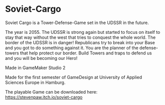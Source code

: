 # Soviet-Cargo

Soviet Cargo is a Tower-Defense-Game set in the UDSSR in the future.

The year is 2055. The UDSSR is strong again but started to focus on itself to stay that way without the west that tries to conquest the whole world.
The border of the UDSSR is in danger! Republicans try to break into your Base and you got to do something against it. You are the planner of the defense-towers that help protect our border. Build Towers and traps to defend us and you will be becoming our Hero!

Made in GameMaker Studio 2

Made for the first semester of GameDesign at University of Applied Sciences Europe in Hamburg.

The playable Game can be downloaded here: https://stevenpaw.itch.io/soviet-cargo
